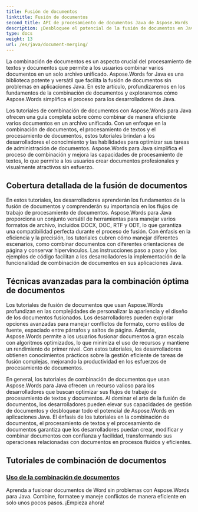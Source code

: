 ```yaml
---
title: Fusión de documentos
linktitle: Fusión de documentos
second_title: API de procesamiento de documentos Java de Aspose.Words
description: ¡Desbloquee el potencial de la fusión de documentos en Java usando Aspose.Words! Aprenda el procesamiento eficiente de textos y documentos con tutoriales detallados.
type: docs
weight: 13
url: /es/java/document-merging/
---
```


La combinación de documentos es un aspecto crucial del procesamiento de textos y documentos que permite a los usuarios combinar varios documentos en un solo archivo unificado. Aspose.Words for Java es una biblioteca potente y versátil que facilita la fusión de documentos sin problemas en aplicaciones Java. En este artículo, profundizaremos en los fundamentos de la combinación de documentos y exploraremos cómo Aspose.Words simplifica el proceso para los desarrolladores de Java.

Los tutoriales de combinación de documentos con Aspose.Words para Java ofrecen una guía completa sobre cómo combinar de manera eficiente varios documentos en un archivo unificado. Con un enfoque en la combinación de documentos, el procesamiento de textos y el procesamiento de documentos, estos tutoriales brindan a los desarrolladores el conocimiento y las habilidades para optimizar sus tareas de administración de documentos. Aspose.Words para Java simplifica el proceso de combinación y mejora las capacidades de procesamiento de textos, lo que permite a los usuarios crear documentos profesionales y visualmente atractivos sin esfuerzo.

## Cobertura detallada de la fusión de documentos

En estos tutoriales, los desarrolladores aprenderán los fundamentos de la fusión de documentos y comprenderán su importancia en los flujos de trabajo de procesamiento de documentos. Aspose.Words para Java proporciona un conjunto versátil de herramientas para manejar varios formatos de archivo, incluidos DOCX, DOC, RTF y ODT, lo que garantiza una compatibilidad perfecta durante el proceso de fusión. Con énfasis en la eficiencia y la precisión, los tutoriales cubren cómo manejar diferentes escenarios, como combinar documentos con diferentes orientaciones de página y conservar hipervínculos. Las instrucciones paso a paso y los ejemplos de código facilitan a los desarrolladores la implementación de la funcionalidad de combinación de documentos en sus aplicaciones Java.

## Técnicas avanzadas para la combinación óptima de documentos

Los tutoriales de fusión de documentos que usan Aspose.Words profundizan en las complejidades de personalizar la apariencia y el diseño de los documentos fusionados. Los desarrolladores pueden explorar opciones avanzadas para manejar conflictos de formato, como estilos de fuente, espaciado entre párrafos y saltos de página. Además, Aspose.Words permite a los usuarios fusionar documentos a gran escala con algoritmos optimizados, lo que minimiza el uso de recursos y mantiene un rendimiento de primer nivel. Con estos tutoriales, los desarrolladores obtienen conocimientos prácticos sobre la gestión eficiente de tareas de fusión complejas, mejorando la productividad en los esfuerzos de procesamiento de documentos.

En general, los tutoriales de combinación de documentos que usan Aspose.Words para Java ofrecen un recurso valioso para los desarrolladores que buscan optimizar sus flujos de trabajo de procesamiento de textos y documentos. Al dominar el arte de la fusión de documentos, los desarrolladores pueden elevar sus capacidades de gestión de documentos y desbloquear todo el potencial de Aspose.Words en aplicaciones Java. El énfasis de los tutoriales en la combinación de documentos, el procesamiento de textos y el procesamiento de documentos garantiza que los desarrolladores puedan crear, modificar y combinar documentos con confianza y facilidad, transformando sus operaciones relacionadas con documentos en procesos fluidos y eficientes.

## Tutoriales de combinación de documentos

### [Uso de la combinación de documentos](./using-document-merging/)

Aprenda a fusionar documentos de Word sin problemas con Aspose.Words para Java. Combine, formatee y maneje conflictos de manera eficiente en solo unos pocos pasos. ¡Empieza ahora!
